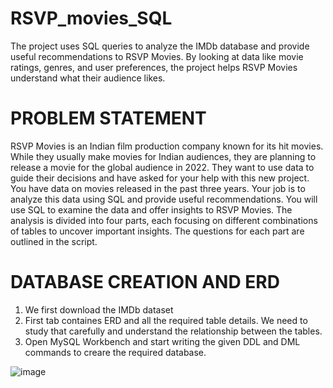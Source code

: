 # RSVP_movies_SQL
The project uses SQL queries to analyze the IMDb database and provide useful recommendations to RSVP Movies. By looking at data like movie ratings, genres, and user preferences, the project helps RSVP Movies understand what their audience likes. 

# PROBLEM STATEMENT
RSVP Movies is an Indian film production company known for its hit movies. While they usually make movies for Indian audiences, they are planning to release a movie for the global audience in 2022.
They want to use data to guide their decisions and have asked for your help with this new project. You have data on movies released in the past three years. Your job is to analyze this data using SQL and provide useful recommendations.
You will use SQL to examine the data and offer insights to RSVP Movies. The analysis is divided into four parts, each focusing on different combinations of tables to uncover important insights. The questions for each part are outlined in the script.

# DATABASE CREATION AND ERD
1. We first download the IMDb dataset
2. First tab containes ERD and all the required table details. We need to study that carefully and understand the relationship between the tables.
3. Open MySQL Workbench and start writing the given DDL and DML commands to creare the required database.

![image](https://github.com/MahathiAdidam/RSVP_movies_SQL/assets/171539392/02216bd3-bba5-4f24-87a8-a31ef4cb968c)





